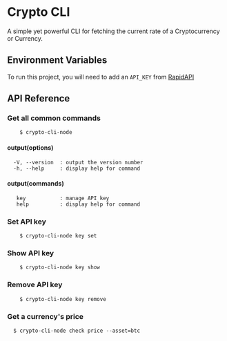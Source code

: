 
# Crypto CLI
A simple yet powerful CLI for fetching the current rate of a Cryptocurrency or Currency.


## Environment Variables

To run this project, you will need to add an `API_KEY` from [RapidAPI](https://rapidapi.com)


## API Reference

### Get all common commands

```
    $ crypto-cli-node
```
#### output(options)

```
  -V, --version  : output the version number
  -h, --help     : display help for command
```

#### output(commands)

```
   key           : manage API key
   help          : display help for command
```

### Set API key
```
    $ crypto-cli-node key set
```
### Show API key
```
    $ crypto-cli-node key show
```
### Remove API key
```
    $ crypto-cli-node key remove
```


### Get a currency's price

```
  $ crypto-cli-node check price --asset=btc
```

